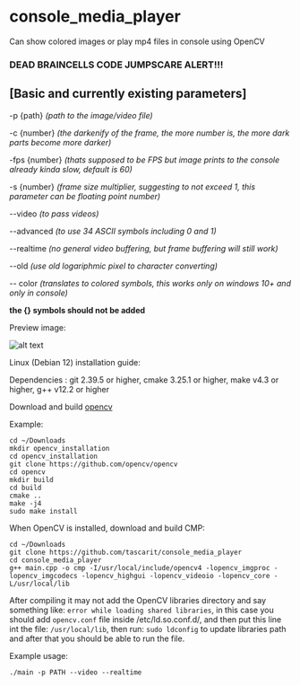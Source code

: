 # console_media_player
Can show colored images or play mp4 files in console using OpenCV

### DEAD BRAINCELLS CODE JUMPSCARE ALERT!!!

## [Basic and currently existing parameters]

-p {path} *(path to the image/video file)*

-c {number} *(the darkenify of the frame, the more number is, the more dark parts become more darker)*

-fps {number} *(thats supposed to be FPS but image prints to the console already kinda slow, default is 60)*

-s {number} *(frame size multiplier, suggesting to not exceed 1, this parameter can be floating point number)*

--video *(to pass videos)*

--advanced *(to use 34 ASCII symbols including 0 and 1)*

--realtime *(no general video buffering, but frame buffering will still work)*

--old *(use old logariphmic pixel to character converting)*

-- color *(translates to colored symbols, this works only on windows 10+ and only in console)*

**the {} symbols should not be added**

Preview image:

![alt text](https://i.imgur.com/nAapd2R.jpeg)


Linux (Debian 12) installation guide:

Dependencies : git 2.39.5 or higher, cmake 3.25.1 or higher, make v4.3 or higher, g++ v12.2 or higher  

Download and build [opencv](https://github.com/opencv/opencv)

Example:
```
cd ~/Downloads
mkdir opencv_installation
cd opencv_installation
git clone https://github.com/opencv/opencv
cd opencv
mkdir build
cd build
cmake ..
make -j4
sudo make install
```

When OpenCV is installed, download and build CMP:

```
cd ~/Downloads
git clone https://github.com/tascarit/console_media_player
cd console_media_player
g++ main.cpp -o cmp -I/usr/local/include/opencv4 -lopencv_imgproc -lopencv_imgcodecs -lopencv_highgui -lopencv_videoio -lopencv_core -L/usr/local/lib
```

After compiling it may not add the OpenCV libraries directory and say something like: `error while loading shared libraries`, in this case you should add `opencv.conf` file inside /etc/ld.so.conf.d/, and then put this line int the file: `/usr/local/lib`, then run: `sudo ldconfig` to update libraries path and after that you should be able to run the file.

Example usage:

```
./main -p PATH --video --realtime
```

